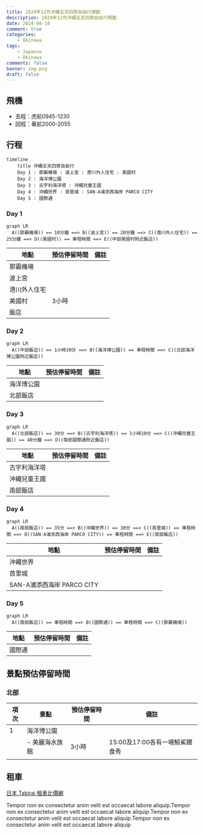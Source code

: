 ```yaml
---
title: 2024年12月沖繩五天四夜自由行規劃
description: 2024年12月沖繩五天四夜自由行規劃
date: 2024-08-10
comment: true
categories:
    - Okinawa
tags:
    - Japanse
    - Okinawa
comments: false
banner: img.png
draft: false
---
```


## 飛機

- 去程：虎航0945-1230
- 回程：華航2000-2055

## 行程

``` mermaid
timeline
    title 沖繩五天四夜自由行
    Day 1 : 那霸機場 : 波上宮 : 港川外人住宅 : 美國村
    Day 2 : 海洋博公園
    Day 3 : 古宇利海洋塔 : 沖繩兒童王國
    Day 4 : 沖繩世界 : 首里城 : SAN-A浦添西海岸 PARCO CITY
    Day 5 : 國際通
```

### Day 1

``` mermaid
graph LR
  A((那霸機場)) == 10分鐘 ==> B((波上宮)) == 20分鐘 ==> C((港川外人住宅)) == 25分鐘 ==> D((美國村)) == 車程時間 ==> E((中部美國村附近飯店))
```

 | 地點         | 預估停留時間 | 備註 |
 | ------------ | ------------ | ---- |
 | 那霸機場     |              |      |
 | 波上宮       |              |      |
 | 港川外人住宅 |              |      |
 | 美國村       | 3小時        |      |
 | 飯店         |              |      |

### Day 2

``` mermaid
graph LR
  A((中部飯店)) == 1小時30分 ==> B((海洋博公園)) == 車程時間 ==> C((北部海洋博公園附近飯店))
```

 | 地點       | 預估停留時間 | 備註 |
 | ---------- | ------------ | ---- |
 | 海洋博公園 |              |      |
 | 北部飯店   |              |      |

### Day 3

``` mermaid
graph LR
  A((北部飯店)) == 30分 ==> B((古宇利海洋塔)) == 1小時10分 ==> C((沖繩兒童王國)) == 40分鐘 ==> D((南部國際通附近飯店))
```

 | 地點         | 預估停留時間 | 備註 |
 | ------------ | ------------ | ---- |
 | 古宇利海洋塔 |              |      |
 | 沖繩兒童王國 |              |      |
 | 南部飯店     |              |      |

### Day 4

``` mermaid
graph LR
  A((南部飯店)) == 35分 ==> B((沖繩世界)) == 30分 ==> C((首里城)) == 車程時間 ==> D((SAN-A浦添西海岸 PARCO CITY)) == 車程時間 ==> E((南部飯店))
```

 | 地點                       | 預估停留時間 | 備註 |
 | -------------------------- | ------------ | ---- |
 | 沖繩世界                   |              |      |
 | 首里城                     |              |      |
 | SAN-A浦添西海岸 PARCO CITY |              |      |

### Day 5

``` mermaid
graph LR
  A((南部飯店)) == 車程時間 ==> B((國際通)) == 車程時間 ==> C((那霸機場))
```

 | 地點   | 預估停留時間 | 備註 |
 | ------ | ------------ | ---- |
 | 國際通 |              |      |


## 景點預估停留時間

### 北部

| 項次 | 景點           | 預估停留時間 | 備註                           |
| ---- | -------------- | ------------ | ------------------------------ |
| 1    | 海洋博公園     |              |                                |
|      | - 美麗海水族館 | 3小時        | 15:00及17:00各有一場鯨鯊餵食秀 |
|      |                |              |                                |

## 租車

[日本 Tabirai 租車比價網](https://tc.tabirai.net/car/okinawa/)

Tempor non ex consectetur anim velit est occaecat labore aliquip.Tempor non ex consectetur anim velit est occaecat labore aliquip.Tempor non ex consectetur anim velit est occaecat labore aliquip.Tempor non ex consectetur anim velit est occaecat labore aliquip